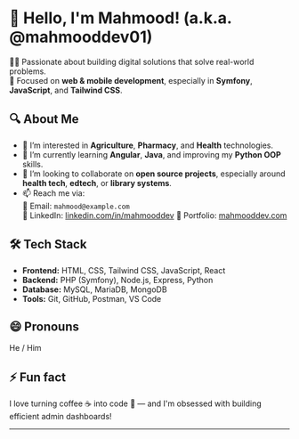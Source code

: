 # 👋 Hello, I'm Mahmood! (a.k.a. @mahmooddev01)

👨‍💻 Passionate about building digital solutions that solve real-world problems.  
🎯 Focused on **web & mobile development**, especially in **Symfony**, **JavaScript**, and **Tailwind CSS**.  

## 🔍 About Me

- 👀 I’m interested in **Agriculture**, **Pharmacy**, and **Health** technologies.
- 🌱 I’m currently learning **Angular**, **Java**, and improving my **Python OOP** skills.
- 💞️ I’m looking to collaborate on **open source projects**, especially around **health tech**, **edtech**, or **library systems**.
- 📫 Reach me via:  
  📧 Email: `mahmood@example.com`  
  💼 LinkedIn: [linkedin.com/in/mahmooddev]([[https://linkedin.com/in/mahmooddev](https://www.linkedin.com/in/mamadou-diang-diallo-7b20a6250)](https://www.linkedin.com/in/mamadou-diang-diallo-7b20a6250))  
  🧪 Portfolio: [mahmooddev.com](https://mahmooddev.com)

## 🛠️ Tech Stack

- **Frontend:** HTML, CSS, Tailwind CSS, JavaScript, React  
- **Backend:** PHP (Symfony), Node.js, Express, Python  
- **Database:** MySQL, MariaDB, MongoDB
- **Tools:** Git, GitHub, Postman, VS Code  

## 😄 Pronouns
He / Him

## ⚡ Fun fact
I love turning coffee ☕ into code 🧠 — and I'm obsessed with building efficient admin dashboards!

---

<!---
mahmooddev01/mahmooddev01 is a ✨ special ✨ repository because its `README.md` (this file) appears on your GitHub profile.
You can click the Preview link to take a look at your changes.
--->
